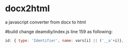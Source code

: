 docx2html
=========
a javascript converter from docx to html

#build
change deamdiy/index.js line 159 as following:
``` js
id: { type: 'Identifier', name: vars[i] || ('__a'+i)}, 
```
